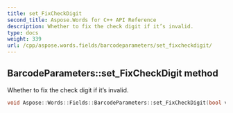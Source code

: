 ```yaml
---
title: set_FixCheckDigit
second_title: Aspose.Words for C++ API Reference
description: Whether to fix the check digit if it’s invalid.
type: docs
weight: 339
url: /cpp/aspose.words.fields/barcodeparameters/set_fixcheckdigit/
---
```

## BarcodeParameters::set_FixCheckDigit method


Whether to fix the check digit if it’s invalid.

```cpp
void Aspose::Words::Fields::BarcodeParameters::set_FixCheckDigit(bool value)
```

